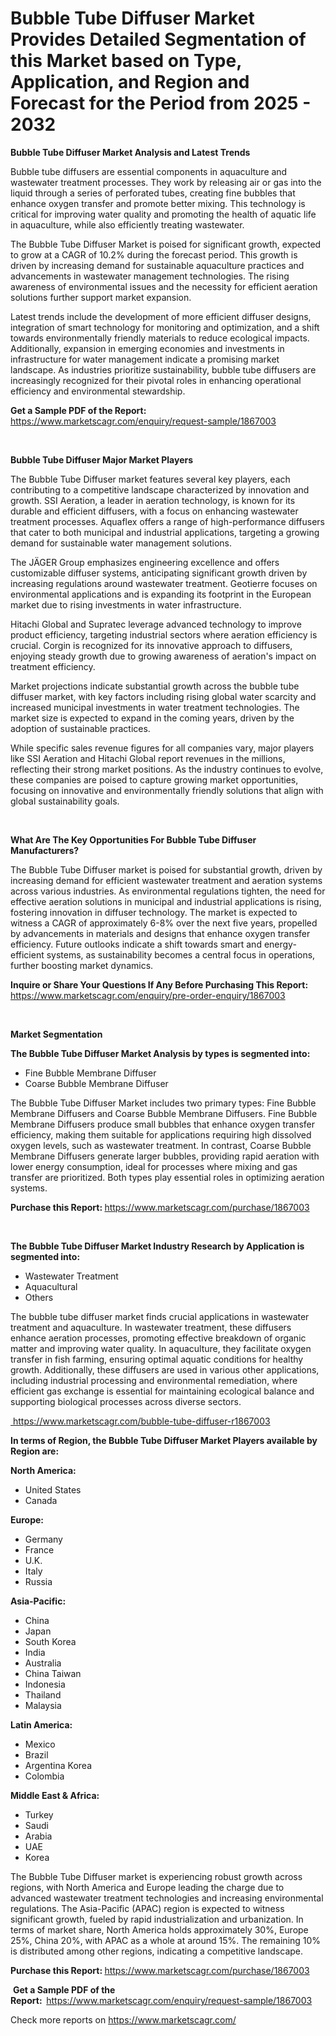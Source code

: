 <p><h1>Bubble Tube Diffuser Market Provides Detailed Segmentation of this Market based on Type, Application, and Region and Forecast for the Period from 2025 - 2032</h1></p><p><strong>Bubble Tube Diffuser Market Analysis and Latest Trends</strong></p>
<p><p>Bubble tube diffusers are essential components in aquaculture and wastewater treatment processes. They work by releasing air or gas into the liquid through a series of perforated tubes, creating fine bubbles that enhance oxygen transfer and promote better mixing. This technology is critical for improving water quality and promoting the health of aquatic life in aquaculture, while also efficiently treating wastewater.</p><p>The Bubble Tube Diffuser Market is poised for significant growth, expected to grow at a CAGR of 10.2% during the forecast period. This growth is driven by increasing demand for sustainable aquaculture practices and advancements in wastewater management technologies. The rising awareness of environmental issues and the necessity for efficient aeration solutions further support market expansion.</p><p>Latest trends include the development of more efficient diffuser designs, integration of smart technology for monitoring and optimization, and a shift towards environmentally friendly materials to reduce ecological impacts. Additionally, expansion in emerging economies and investments in infrastructure for water management indicate a promising market landscape. As industries prioritize sustainability, bubble tube diffusers are increasingly recognized for their pivotal roles in enhancing operational efficiency and environmental stewardship.</p></p>
<p><strong>Get a Sample PDF of the Report:&nbsp;</strong> <a href="https://www.marketscagr.com/enquiry/request-sample/1867003?utm_campaign=3016&utm_medium=2&utm_source=Github&utm_content=ia&utm_term=11042025&utm_id=bubble-tube-diffuser">https://www.marketscagr.com/enquiry/request-sample/1867003</a></p>
<p>&nbsp;</p>
<p><strong>Bubble Tube Diffuser Major Market Players</strong></p>
<p><p>The Bubble Tube Diffuser market features several key players, each contributing to a competitive landscape characterized by innovation and growth. SSI Aeration, a leader in aeration technology, is known for its durable and efficient diffusers, with a focus on enhancing wastewater treatment processes. Aquaflex offers a range of high-performance diffusers that cater to both municipal and industrial applications, targeting a growing demand for sustainable water management solutions.</p><p>The JÄGER Group emphasizes engineering excellence and offers customizable diffuser systems, anticipating significant growth driven by increasing regulations around wastewater treatment. Geotierre focuses on environmental applications and is expanding its footprint in the European market due to rising investments in water infrastructure.</p><p>Hitachi Global and Supratec leverage advanced technology to improve product efficiency, targeting industrial sectors where aeration efficiency is crucial. Corgin is recognized for its innovative approach to diffusers, enjoying steady growth due to growing awareness of aeration's impact on treatment efficiency.</p><p>Market projections indicate substantial growth across the bubble tube diffuser market, with key factors including rising global water scarcity and increased municipal investments in water treatment technologies. The market size is expected to expand in the coming years, driven by the adoption of sustainable practices.</p><p>While specific sales revenue figures for all companies vary, major players like SSI Aeration and Hitachi Global report revenues in the millions, reflecting their strong market positions. As the industry continues to evolve, these companies are poised to capture growing market opportunities, focusing on innovative and environmentally friendly solutions that align with global sustainability goals.</p></p>
<p>&nbsp;</p>
<p><strong>What Are The Key Opportunities For Bubble Tube Diffuser Manufacturers?</strong></p>
<p><p>The Bubble Tube Diffuser market is poised for substantial growth, driven by increasing demand for efficient wastewater treatment and aeration systems across various industries. As environmental regulations tighten, the need for effective aeration solutions in municipal and industrial applications is rising, fostering innovation in diffuser technology. The market is expected to witness a CAGR of approximately 6-8% over the next five years, propelled by advancements in materials and designs that enhance oxygen transfer efficiency. Future outlooks indicate a shift towards smart and energy-efficient systems, as sustainability becomes a central focus in operations, further boosting market dynamics.</p></p>
<p><strong>Inquire or Share Your Questions If Any Before Purchasing This Report:</strong> <a href="https://www.marketscagr.com/enquiry/pre-order-enquiry/1867003?utm_campaign=3016&utm_medium=2&utm_source=Github&utm_content=ia&utm_term=11042025&utm_id=bubble-tube-diffuser">https://www.marketscagr.com/enquiry/pre-order-enquiry/1867003</a></p>
<p>&nbsp;</p>
<p><strong>Market Segmentation</strong></p>
<p><strong>The Bubble Tube Diffuser Market Analysis by types is segmented into:</strong></p>
<p><ul><li>Fine Bubble Membrane Diffuser</li><li>Coarse Bubble Membrane Diffuser</li></ul></p>
<p><p>The Bubble Tube Diffuser Market includes two primary types: Fine Bubble Membrane Diffusers and Coarse Bubble Membrane Diffusers. Fine Bubble Membrane Diffusers produce small bubbles that enhance oxygen transfer efficiency, making them suitable for applications requiring high dissolved oxygen levels, such as wastewater treatment. In contrast, Coarse Bubble Membrane Diffusers generate larger bubbles, providing rapid aeration with lower energy consumption, ideal for processes where mixing and gas transfer are prioritized. Both types play essential roles in optimizing aeration systems.</p></p>
<p><strong>Purchase this Report:&nbsp;</strong><a href="https://www.marketscagr.com/purchase/1867003?utm_campaign=3016&utm_medium=2&utm_source=Github&utm_content=ia&utm_term=11042025&utm_id=bubble-tube-diffuser">https://www.marketscagr.com/purchase/1867003</a></p>
<p>&nbsp;</p>
<p><strong>The Bubble Tube Diffuser Market Industry Research by Application is segmented into:</strong></p>
<p><ul><li>Wastewater Treatment</li><li>Aquacultural</li><li>Others</li></ul></p>
<p><p>The bubble tube diffuser market finds crucial applications in wastewater treatment and aquaculture. In wastewater treatment, these diffusers enhance aeration processes, promoting effective breakdown of organic matter and improving water quality. In aquaculture, they facilitate oxygen transfer in fish farming, ensuring optimal aquatic conditions for healthy growth. Additionally, these diffusers are used in various other applications, including industrial processing and environmental remediation, where efficient gas exchange is essential for maintaining ecological balance and supporting biological processes across diverse sectors.</p></p>
<p><a href="https://www.marketscagr.com/bubble-tube-diffuser-r1867003?utm_campaign=3016&utm_medium=2&utm_source=Github&utm_content=ia&utm_term=11042025&utm_id=bubble-tube-diffuser">&nbsp;https://www.marketscagr.com/bubble-tube-diffuser-r1867003</a></p>
<p><strong>In terms of Region, the Bubble Tube Diffuser Market Players available by Region are:</strong></p>
<p>
    <p> <strong> North America: </strong>
        <ul>
            <li>United States</li>
            <li>Canada</li>
        </ul>
        </p> 
    <p> <strong> Europe: </strong>
        <ul>
            <li>Germany</li>
            <li>France</li>
            <li>U.K.</li>
            <li>Italy</li>
            <li>Russia</li>
        </ul>
        </p> 
    <p> <strong> Asia-Pacific: </strong>
        <ul>
            <li>China</li>
            <li>Japan</li>
            <li>South Korea</li>
            <li>India</li>
            <li>Australia</li>
            <li>China Taiwan</li>
            <li>Indonesia</li>
            <li>Thailand</li>
            <li>Malaysia</li>
        </ul>
        </p> 
    <p> <strong> Latin America: </strong>
        <ul>
            <li>Mexico</li>
            <li>Brazil</li>
            <li>Argentina Korea</li>
            <li>Colombia</li>
        </ul>
        </p> 
    <p> <strong> Middle East & Africa: </strong>
        <ul>
            <li>Turkey</li>
            <li>Saudi</li>
            <li>Arabia</li>
            <li>UAE</li>
            <li>Korea</li>
        </ul>
    </p>
    </p>
<p><p>The Bubble Tube Diffuser market is experiencing robust growth across regions, with North America and Europe leading the charge due to advanced wastewater treatment technologies and increasing environmental regulations. The Asia-Pacific (APAC) region is expected to witness significant growth, fueled by rapid industrialization and urbanization. In terms of market share, North America holds approximately 30%, Europe 25%, China 20%, with APAC as a whole at around 15%. The remaining 10% is distributed among other regions, indicating a competitive landscape.</p></p>
<p><strong>Purchase this Report: </strong><a href="https://www.marketscagr.com/purchase/1867003?utm_campaign=3016&utm_medium=2&utm_source=Github&utm_content=ia&utm_term=11042025&utm_id=bubble-tube-diffuser">https://www.marketscagr.com/purchase/1867003</a></p>
<p>&nbsp;<strong>Get a Sample PDF of the Report:&nbsp;&nbsp;</strong><a href="https://www.marketscagr.com/enquiry/request-sample/1867003?utm_campaign=3016&utm_medium=2&utm_source=Github&utm_content=ia&utm_term=11042025&utm_id=bubble-tube-diffuser">https://www.marketscagr.com/enquiry/request-sample/1867003</a></p>
<p><strong></strong></p>
<p>Check more reports on <a href="https://www.marketscagr.com/?utm_campaign=3016&utm_medium=2&utm_source=Github&utm_content=ia&utm_term=11042025&utm_id=bubble-tube-diffuser">https://www.marketscagr.com/</a></p>